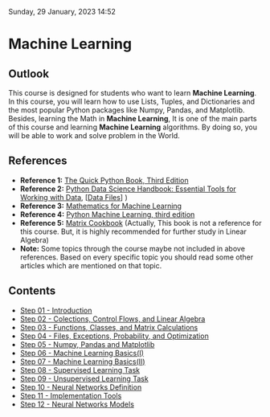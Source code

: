 Sunday, 29 January, 2023
14:52

# Machine Learning

## Outlook
This course is designed for students who want to learn **Machine Learning**. In this course, you will learn how to use Lists, Tuples, and Dictionaries and the most popular Python packages like Numpy, Pandas, and Matplotlib. Besides, learning the Math in **Machine Learning**, It is one of the main parts of this course and learning **Machine Learning** algorithms. By doing so, you will be able to work and solve problem in the World.

## References
- **Reference 1:** [The Quick Python Book, Third Edition ](https://www.amazon.com/Quick-Python-Book-Naomi-Ceder/dp/1617294039/)
- **Reference 2:** [Python Data Science Handbook: Essential Tools for Working with Data](https://www.amazon.com/dp/1098121228/), [[Data Files](https://github.com/jakevdp/PythonDataScienceHandbook/tree/master/notebooks/data)] )
- **Reference 3:** [Mathematics for Machine Learning](https://www.amazon.co.uk/Mathematics-Machine-Learning-Peter-Deisenroth/dp/110845514X)
- **Reference 4:** [Python Machine Learning, third edition](https://www.amazon.co.uk/Python-Machine-Learning-scikit-learn-TensorFlow/dp/1789955750)
- **Reference 5:** [Matrix Cookbook](https://www.math.uwaterloo.ca/~hwolkowi/matrixcookbook.pdf) (Actually, This book is not a reference for this course. But, it is highly recommended for further study in Linear Algebra)
- **Note:** Some topics through the course maybe not included in above references. Based on every specific topic you should read some other articles which are mentioned on that topic. 

## Contents 

- [Step 01 - Introduction](01-Introduction.md)
- [Step 02 - Colections, Control Flows, and Linear Algebra](02-Collections-ControlFlows-LinearAlgebra.md)
- [Step 03 - Functions, Classes, and Matrix Calculations](03-Functions-Classes-MatrixCalculations.md)
- [Step 04 - Files, Exceptions, Probability, and Optimization](04-Files-Exceptions-Probability-Optimization.md)
- [Step 05 - Numpy, Pandas and Matplotlib](05-Numpy-Pandas-Matplotlib.md)
- [Step 06 - Machine Learning Basics(I)](06-Machine-Learning-Basics(I).md)
- [Step 07 - Machine Learning Basics(II)](07-Machine-Learning-Basics(II).md)
- [Step 08 - Supervised Learning Task](08-Supervised-Learning-Task.md)
- [Step 09 - Unsupervised Learning Task](09-Unsupervised-Learning-Task.md)
- [Step 10 - Neural Networks Definition](10-Neural-Networks-Definition.md)
- [Step 11 - Implementation Tools](11-Implementation-Tools.md)
- [Step 12 - Neural Networks Models](12-Neural-Networks-Models.md)
